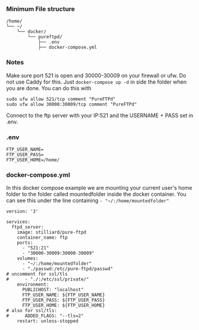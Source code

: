 ### Minimum File structure
```
/home/
└── ~/
    └── docker/
        └── pureftpd/
            ├── .env
            ├── docker-compose.yml
```

### Notes
Make sure port 521 is open and 30000-30009 on your firewall or ufw. Do not use Caddy for this. Just `docker-compose up -d` in side the folder when you are done. You can do this with

```
sudo ufw allow 521/tcp comment "PureFTPd"
sudo ufw allow 30000:30009/tcp comment "PureFTPd"
```

Connect to the ftp server with your IP:521 and the USERNAME + PASS set in .env.

### .env
```
FTP_USER_NAME=
FTP_USER_PASS=
FTP_USER_HOME=/home/
```

### docker-compose.yml
In this docker compose example we are mounting your current user's home folder to the folder called mountedfolder inside the docker container. You can see this under the line containing `- "~/:/home/mountedfolder"`

```
version: '3'

services:
  ftpd_server:
    image: stilliard/pure-ftpd
    container_name: ftp
    ports:
      - "521:21"
      - "30000-30009:30000-30009"
    volumes:
      - "~/:/home/mountedfolder"
      - "./passwd:/etc/pure-ftpd/passwd"
# uncomment for ssl/tls
#      - "./:/etc/ssl/private/"
    environment:
      PUBLICHOST: "localhost"
      FTP_USER_NAME: ${FTP_USER_NAME}
      FTP_USER_PASS: ${FTP_USER_PASS}
      FTP_USER_HOME: ${FTP_USER_HOME}
# also for ssl/tls:
#      ADDED_FLAGS: "--tls=2"
    restart: unless-stopped

```